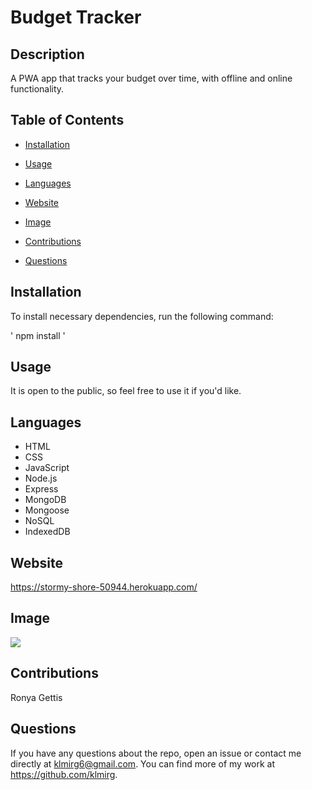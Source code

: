 # Budget Tracker

## Description

A PWA app that tracks your budget over time, with offline and online functionality.

## Table of Contents

* [Installation](#installation)

* [Usage](#usage)
 
* [Languages](#languages)

* [Website](#website)

* [Image](#image)

* [Contributions](#contributions)

* [Questions](#questions)

 ## Installation

 To install necessary dependencies, run the following command:
  
 ' npm install '
 
 ## Usage

It is open to the public, so feel free to use it if you'd like.

 ## Languages
 * HTML
 * CSS
 * JavaScript
 * Node.js
 * Express
 * MongoDB
 * Mongoose
 * NoSQL
 * IndexedDB
 
 ## Website
 
https://stormy-shore-50944.herokuapp.com/
 
 ## Image
![](/public/assets/images/finalScreenShot.png)

 ## Contributions

 Ronya Gettis

 ## Questions

 If you have any questions about the repo, open an issue or contact me directly at klmirg6@gmail.com. You can find more of my work at https://github.com/klmirg.
